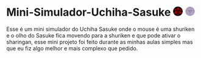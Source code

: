 # Mini-Simulador-Uchiha-Sasuke <img src="images/pupila1.png" alt="Sharingan eterno do sasuke" width="5%" height="5%"> <img src="images/pupila2.png" alt="Rinnegan do sasuke" width="5%" height="5%">
Esse é um mini simulador do Uchiha Sasuke onde o mouse é uma shuriken e o olho do Sasuke fica movendo para a shuriken e que pode ativar o sharingan, esse mini projeto foi feito durante as minhas aulas simples mas que eu fiz algo melhor e mais complexo que pedido.
